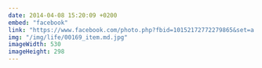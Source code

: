 ```yaml
---
date: 2014-04-08 15:20:09 +0200
embed: "facebook"
link: "https://www.facebook.com/photo.php?fbid=10152172772279865&set=a.10150382045299865.355740.580174864&type=3"
img: "/img/life/00169_item.md.jpg"
imageWidth: 530
imageHeight: 298
---
```

